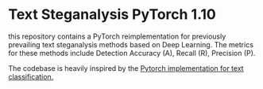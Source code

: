 Text Steganalysis PyTorch 1.10
=
this repository contains a PyTorch reimplementation for previously prevailing text steganalysis methods based on Deep Learning. 
The metrics for these methods include Detection Accuracy (A), Recall (R), Precision (P).

The codebase is heavily inspired by the [Pytorch implementation for text classification.](https://github.com/649453932/Chinese-Text-Classification-Pytorch)

